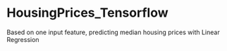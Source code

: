 # HousingPrices_Tensorflow
Based on one input feature, predicting median housing prices with Linear Regression
